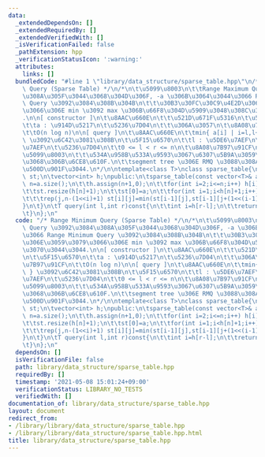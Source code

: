 ```yaml
---
data:
  _extendedDependsOn: []
  _extendedRequiredBy: []
  _extendedVerifiedWith: []
  _isVerificationFailed: false
  _pathExtension: hpp
  _verificationStatusIcon: ':warning:'
  attributes:
    links: []
  bundledCode: "#line 1 \"library/data_structure/sparse_table.hpp\"\n/* Range Minimum\
    \ Query (Sparse Table) */\n/*\n\t\u5099\u8003\n\t\tRange Maximum Query \u3092\u3084\
    \u308A\u305F\u3044\u3068\u304D\u306F, -a \u306B\u3064\u3044\u3066 Range Minimum\
    \ Query \u3092\u3084\u308B\u304B\n\t\t\u30B3\u30FC\u30C9\u4E2D\u306E\u3059\u3079\
    \u3066\u306E min \u3092 max \u306B\u66F8\u304D\u5909\u3048\u308C\u3070\u3044\u3044\
    .\n\n[ constructor ]\n\t\u8AAC\u660E\n\t\t\u521D\u671F\u5316\n\t\u5F15\u6570\n\
    \t\ta : \u914D\u5217\n\t\u5236\u7D04\n\t\t\u306A\u3057\n\t\u8A08\u7B97\u91CF\n\
    \t\tO(n log n)\n\n[ query ]\n\t\u8AAC\u660E\n\t\tmin{ a[i] | i=l,l+1,...,r-1 }\
    \ \u3092\u6C42\u3081\u308B\n\t\u5F15\u6570\n\t\tl : \u5DE6\u7AEF\n\t\tr : \u53F3\
    \u7AEF\n\t\u5236\u7D04\n\t\t0 <= l < r <= n\n\t\u8A08\u7B97\u91CF\n\t\tO(1)\n\t\
    \u5099\u8003\n\t\t\u534A\u958B\u533A\u9593\u3067\u6307\u5B9A\u3059\u308B\u3053\
    \u3068\u306B\u6CE8\u610F.\n\t\tsegment tree \u306E RMQ \u3088\u308A\u5B9A\u6570\
    \u500D\u901F\u3044.\n*/\n\ntemplate<class T>\nclass sparse_table{\n\tvector<vector<T>>\
    \ st;\n\tvector<int> h;\npublic:\n\tsparse_table(const vector<T>& a){\n\t\tint\
    \ n=a.size();\n\t\th.assign(n+1,0);\n\t\tfor(int i=2;i<=n;i++) h[i]=h[i>>1]+1;\n\
    \t\tst.resize(h[n]+1);\n\t\tst[0]=a;\n\t\tfor(int i=1;i<h[n]+1;i++){\n\t\t\tst[i].resize(n-(1<<i)+1);\n\
    \t\t\trep(j,n-(1<<i)+1) st[i][j]=min(st[i-1][j],st[i-1][j+(1<<(i-1))]);\n\t\t\
    }\n\t}\n\tT query(int l,int r)const{\n\t\tint i=h[r-l];\n\t\treturn min(st[i][l],st[i][r-(1<<i)]);\n\
    \t}\n};\n"
  code: "/* Range Minimum Query (Sparse Table) */\n/*\n\t\u5099\u8003\n\t\tRange Maximum\
    \ Query \u3092\u3084\u308A\u305F\u3044\u3068\u304D\u306F, -a \u306B\u3064\u3044\
    \u3066 Range Minimum Query \u3092\u3084\u308B\u304B\n\t\t\u30B3\u30FC\u30C9\u4E2D\
    \u306E\u3059\u3079\u3066\u306E min \u3092 max \u306B\u66F8\u304D\u5909\u3048\u308C\
    \u3070\u3044\u3044.\n\n[ constructor ]\n\t\u8AAC\u660E\n\t\t\u521D\u671F\u5316\
    \n\t\u5F15\u6570\n\t\ta : \u914D\u5217\n\t\u5236\u7D04\n\t\t\u306A\u3057\n\t\u8A08\
    \u7B97\u91CF\n\t\tO(n log n)\n\n[ query ]\n\t\u8AAC\u660E\n\t\tmin{ a[i] | i=l,l+1,...,r-1\
    \ } \u3092\u6C42\u3081\u308B\n\t\u5F15\u6570\n\t\tl : \u5DE6\u7AEF\n\t\tr : \u53F3\
    \u7AEF\n\t\u5236\u7D04\n\t\t0 <= l < r <= n\n\t\u8A08\u7B97\u91CF\n\t\tO(1)\n\t\
    \u5099\u8003\n\t\t\u534A\u958B\u533A\u9593\u3067\u6307\u5B9A\u3059\u308B\u3053\
    \u3068\u306B\u6CE8\u610F.\n\t\tsegment tree \u306E RMQ \u3088\u308A\u5B9A\u6570\
    \u500D\u901F\u3044.\n*/\n\ntemplate<class T>\nclass sparse_table{\n\tvector<vector<T>>\
    \ st;\n\tvector<int> h;\npublic:\n\tsparse_table(const vector<T>& a){\n\t\tint\
    \ n=a.size();\n\t\th.assign(n+1,0);\n\t\tfor(int i=2;i<=n;i++) h[i]=h[i>>1]+1;\n\
    \t\tst.resize(h[n]+1);\n\t\tst[0]=a;\n\t\tfor(int i=1;i<h[n]+1;i++){\n\t\t\tst[i].resize(n-(1<<i)+1);\n\
    \t\t\trep(j,n-(1<<i)+1) st[i][j]=min(st[i-1][j],st[i-1][j+(1<<(i-1))]);\n\t\t\
    }\n\t}\n\tT query(int l,int r)const{\n\t\tint i=h[r-l];\n\t\treturn min(st[i][l],st[i][r-(1<<i)]);\n\
    \t}\n};\n"
  dependsOn: []
  isVerificationFile: false
  path: library/data_structure/sparse_table.hpp
  requiredBy: []
  timestamp: '2021-05-08 15:01:24+09:00'
  verificationStatus: LIBRARY_NO_TESTS
  verifiedWith: []
documentation_of: library/data_structure/sparse_table.hpp
layout: document
redirect_from:
- /library/library/data_structure/sparse_table.hpp
- /library/library/data_structure/sparse_table.hpp.html
title: library/data_structure/sparse_table.hpp
---
```

